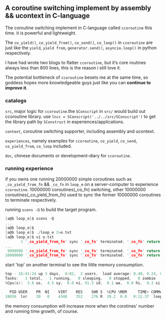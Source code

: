 A coroutine switching implement by assembly && ucontext in C-language
----

The coroutine switching implement in C-language called `ccoroutine` this time. it is powerful and lightweight.

The `co_yield()`, `co_yield_from()`, `co_send()`, `co_loop()` in `ccoroutine` are just like the `yield`, `yield from`, `generator.send()`, `asyncio.loop()` in python respectively. 

I have had wrote two blogs to flatter `ccoroutine`, but it‘s core routines always less than 800 lines, this is the reason i still love it.

The potential bottleneck of `ccoroutine` besets me at the same time, so goddess hopes more knowledgeable guys just like you can **continue to improve it**.

### catalogs
`src`, major logic for `ccoroutine`.the `SConscript` in `src/` would build out ccoroutine library. use `lncc = SConscript('../../src/SConscript')` to get the library path by `SConstruct` in experiences/applications.

`context`, coroutine switching supporter, including assembly and ucontext.

`experiences`, namely examples for `ccoroutine`, `co_yield`, `co_send`, `co_yield_from`, `co_loop` included.

`doc`, chinese documents or development-diary for `ccoroutine`.

### running experience
if you owns one running 20000000 simple coroutines such as `_co_yield_from_fn` && `_co_fn` in `loop_e` on a server-computer to experience `ccoroutine`.
10000000 coroutines(_co_fn) switching, other 10000000 coroutines(_co_yield_from_fn) used to sync the former 10000000 coroutines to terminate respectively.

running `scons -Q` to build the target program.
```C
[a@b loop_e]$ scons -Q
...
[a@b loop_e]$
[a@b loop_e]$ ./loop_e 2>o.txt
[a@b loop_e]$ vi o.txt
       1 '_co_yield_from_fn' sync '_co_fn' terminated. '_co_fn' return-value: 012
...
 9999999 '_co_yield_from_fn' sync '_co_fn' terminated. '_co_fn' return-value: 012
10000000 '_co_yield_from_fn' sync '_co_fn' terminated. '_co_fn' return-value: 012
```

start 'top' on another terminal to see the little memory consumption.
```C
top - 16:41:24 up 3 days,  8:02,  3 users,  load average: 0.49, 0.24, 0.15
Tasks:   1 total,   1 running,   0 sleeping,   0 stopped,   0 zombie
%Cpu(s):  3.6 us,  4.5 sy,  0.0 ni, 91.5 id,  0.1 wa,  0.0 hi,  0.3 si,  0.0 st

  PID USER    PR  NI    VIRT    RES    SHR S  %CPU %MEM     TIME+ COMMAND
18036  lxr    20   0    4348    352    276 R  28.2  0.0   0:12.37  loop_e
```
the memory consumption will increase more when the corotines' number and running time growth, of course.
